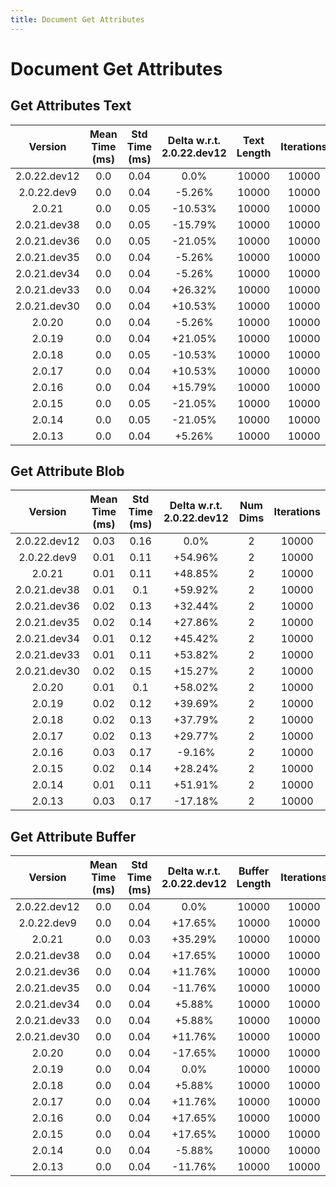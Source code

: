 ```yaml
---
title: Document Get Attributes
---
```

# Document Get Attributes

## Get Attributes Text

| Version | Mean Time (ms) | Std Time (ms) | Delta w.r.t. 2.0.22.dev12 | Text Length | Iterations |
| :---: | :---: | :---: | :---: | :---: | :---: |
| 2.0.22.dev12 | 0.0 | 0.04 | 0.0% | 10000 | 10000 |
| 2.0.22.dev9 | 0.0 | 0.04 | -5.26% | 10000 | 10000 |
| 2.0.21 | 0.0 | 0.05 | -10.53% | 10000 | 10000 |
| 2.0.21.dev38 | 0.0 | 0.05 | -15.79% | 10000 | 10000 |
| 2.0.21.dev36 | 0.0 | 0.05 | -21.05% | 10000 | 10000 |
| 2.0.21.dev35 | 0.0 | 0.04 | -5.26% | 10000 | 10000 |
| 2.0.21.dev34 | 0.0 | 0.04 | -5.26% | 10000 | 10000 |
| 2.0.21.dev33 | 0.0 | 0.04 | +26.32% | 10000 | 10000 |
| 2.0.21.dev30 | 0.0 | 0.04 | +10.53% | 10000 | 10000 |
| 2.0.20 | 0.0 | 0.04 | -5.26% | 10000 | 10000 |
| 2.0.19 | 0.0 | 0.04 | +21.05% | 10000 | 10000 |
| 2.0.18 | 0.0 | 0.05 | -10.53% | 10000 | 10000 |
| 2.0.17 | 0.0 | 0.04 | +10.53% | 10000 | 10000 |
| 2.0.16 | 0.0 | 0.04 | +15.79% | 10000 | 10000 |
| 2.0.15 | 0.0 | 0.05 | -21.05% | 10000 | 10000 |
| 2.0.14 | 0.0 | 0.05 | -21.05% | 10000 | 10000 |
| 2.0.13 | 0.0 | 0.04 | +5.26% | 10000 | 10000 |
## Get Attribute Blob

| Version | Mean Time (ms) | Std Time (ms) | Delta w.r.t. 2.0.22.dev12 | Num Dims | Iterations |
| :---: | :---: | :---: | :---: | :---: | :---: |
| 2.0.22.dev12 | 0.03 | 0.16 | 0.0% | 2 | 10000 |
| 2.0.22.dev9 | 0.01 | 0.11 | +54.96% | 2 | 10000 |
| 2.0.21 | 0.01 | 0.11 | +48.85% | 2 | 10000 |
| 2.0.21.dev38 | 0.01 | 0.1 | +59.92% | 2 | 10000 |
| 2.0.21.dev36 | 0.02 | 0.13 | +32.44% | 2 | 10000 |
| 2.0.21.dev35 | 0.02 | 0.14 | +27.86% | 2 | 10000 |
| 2.0.21.dev34 | 0.01 | 0.12 | +45.42% | 2 | 10000 |
| 2.0.21.dev33 | 0.01 | 0.11 | +53.82% | 2 | 10000 |
| 2.0.21.dev30 | 0.02 | 0.15 | +15.27% | 2 | 10000 |
| 2.0.20 | 0.01 | 0.1 | +58.02% | 2 | 10000 |
| 2.0.19 | 0.02 | 0.12 | +39.69% | 2 | 10000 |
| 2.0.18 | 0.02 | 0.13 | +37.79% | 2 | 10000 |
| 2.0.17 | 0.02 | 0.13 | +29.77% | 2 | 10000 |
| 2.0.16 | 0.03 | 0.17 | -9.16% | 2 | 10000 |
| 2.0.15 | 0.02 | 0.14 | +28.24% | 2 | 10000 |
| 2.0.14 | 0.01 | 0.11 | +51.91% | 2 | 10000 |
| 2.0.13 | 0.03 | 0.17 | -17.18% | 2 | 10000 |
## Get Attribute Buffer

| Version | Mean Time (ms) | Std Time (ms) | Delta w.r.t. 2.0.22.dev12 | Buffer Length | Iterations |
| :---: | :---: | :---: | :---: | :---: | :---: |
| 2.0.22.dev12 | 0.0 | 0.04 | 0.0% | 10000 | 10000 |
| 2.0.22.dev9 | 0.0 | 0.04 | +17.65% | 10000 | 10000 |
| 2.0.21 | 0.0 | 0.03 | +35.29% | 10000 | 10000 |
| 2.0.21.dev38 | 0.0 | 0.04 | +17.65% | 10000 | 10000 |
| 2.0.21.dev36 | 0.0 | 0.04 | +11.76% | 10000 | 10000 |
| 2.0.21.dev35 | 0.0 | 0.04 | -11.76% | 10000 | 10000 |
| 2.0.21.dev34 | 0.0 | 0.04 | +5.88% | 10000 | 10000 |
| 2.0.21.dev33 | 0.0 | 0.04 | +5.88% | 10000 | 10000 |
| 2.0.21.dev30 | 0.0 | 0.04 | +11.76% | 10000 | 10000 |
| 2.0.20 | 0.0 | 0.04 | -17.65% | 10000 | 10000 |
| 2.0.19 | 0.0 | 0.04 | 0.0% | 10000 | 10000 |
| 2.0.18 | 0.0 | 0.04 | +5.88% | 10000 | 10000 |
| 2.0.17 | 0.0 | 0.04 | +11.76% | 10000 | 10000 |
| 2.0.16 | 0.0 | 0.04 | +17.65% | 10000 | 10000 |
| 2.0.15 | 0.0 | 0.04 | +17.65% | 10000 | 10000 |
| 2.0.14 | 0.0 | 0.04 | -5.88% | 10000 | 10000 |
| 2.0.13 | 0.0 | 0.04 | -11.76% | 10000 | 10000 |
